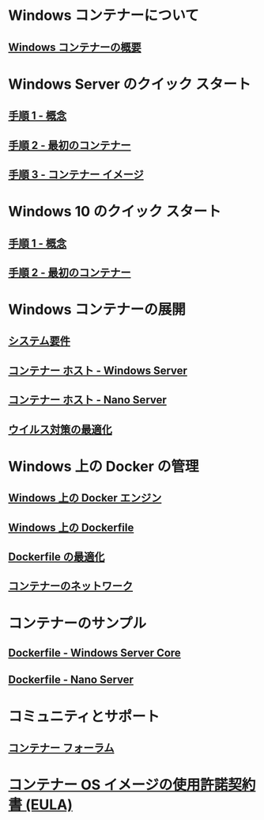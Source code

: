 # Windows コンテナーについて
## [Windows コンテナーの概要](about/about_overview.md)

# Windows Server のクイック スタート
## [手順 1 - 概念](quick_start/quick_start.md)
## [手順 2 - 最初のコンテナー](quick_start/quick_start_windows_server.md)
## [手順 3 - コンテナー イメージ](quick_start/quick_start_images.md)

# Windows 10 のクイック スタート
## [手順 1 - 概念](quick_start/quick_start.md)
## [手順 2 - 最初のコンテナー](quick_start/quick_start_windows_10.md)

# Windows コンテナーの展開
## [システム要件](deployment/system_requirements.md)
## [コンテナー ホスト - Windows Server](deployment/deployment.md)
## [コンテナー ホスト - Nano Server](deployment/deployment_nano.md)
## [ウイルス対策の最適化](https://msdn.microsoft.com/en-us/windows/hardware/drivers/ifs/anti-virus-optimization-for-windows-containers)

# Windows 上の Docker の管理
## [Windows 上の Docker エンジン](docker/configure_docker_daemon.md)
## [Windows 上の Dockerfile](docker/manage_windows_dockerfile.md)
## [Dockerfile の最適化](docker/optimize_windows_dockerfile.md)
## [コンテナーのネットワーク](management/container_networking.md)

# コンテナーのサンプル
## [Dockerfile - Windows Server Core](https://github.com/Microsoft/Virtualization-Documentation/tree/master/windows-container-samples/windowsservercore)
## [Dockerfile - Nano Server](https://github.com/Microsoft/Virtualization-Documentation/tree/master/windows-container-samples/nanoserver)

# コミュニティとサポート
## [コンテナー フォーラム](https://social.msdn.microsoft.com/Forums/en-US/home?forum=windowscontainers)

# [コンテナー OS イメージの使用許諾契約書 (EULA)](Images_EULA.md)


<!--HONumber=Sep16_HO4-->


